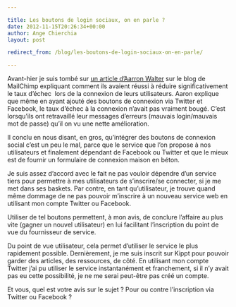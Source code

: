 ```yaml
---

title: Les boutons de login sociaux, on en parle ?
date: 2012-11-15T20:26:34+00:00
author: Ange Chierchia
layout: post

redirect_from: /blog/les-boutons-de-login-sociaux-on-en-parle/

---
```

Avant-hier je suis tombé sur [un article d&rsquo;Aarron Walter](http://blog.mailchimp.com/social-login-buttons-arent-worth-it/ "Social Login Buttons Aren't Worth It") sur le blog de MailChimp expliquant comment ils avaient réussi à réduire significativement le taux d&rsquo;échec  lors de la connexion de leurs utilisateurs. Aaron explique que même en ayant ajouté des boutons de connexion via Twitter et Facebook, le taux d&rsquo;échec à la connexion n&rsquo;avait pas vraiment bougé. C&rsquo;est lorsqu&rsquo;ils ont retravaillé leur messages d&rsquo;erreurs (mauvais login/mauvais mot de passe) qu&rsquo;il on vu une nette amélioration.

Il conclu en nous disant, en gros, qu&rsquo;intégrer des boutons de connexion social c&rsquo;est un peu le mal, parce que le service que l&rsquo;on propose à nos utilisateurs et finalement dépendant de Facebook ou Twitter et que le mieux est de fournir un formulaire de connexion maison en béton.<!--more-->

Je suis assez d&rsquo;accord avec le fait ne pas vouloir dépendre d&rsquo;un service tiers pour permettre à mes utilisateurs de s&rsquo;inscrire/se connecter, si je me met dans ses baskets. Par contre, en tant qu&rsquo;utilisateur, je trouve quand même dommage de ne pas pouvoir m&rsquo;inscrire à un nouveau service web en utilisant mon compte Twitter ou Facebook.

Utiliser de tel boutons permettent, à mon avis, de conclure l&rsquo;affaire au plus vite (gagner un nouvel utilisateur) en lui facilitant l&rsquo;inscription du point de vue du fournisseur de service.

Du point de vue utilisateur, cela permet d&rsquo;utiliser le service le plus rapidement possible. Dernièrement, je me suis inscrit sur Kippt pour pouvoir garder des articles, des ressources, de côté. En utilisant mon compte Twitter j&rsquo;ai pu utiliser le service instantanément et franchement, si il n&rsquo;y avait pas eu cette possibilité, je ne me serai peut-être pas créé un compte.

Et vous, quel est votre avis sur le sujet ? Pour ou contre l&rsquo;inscription via Twitter ou Facebook ?